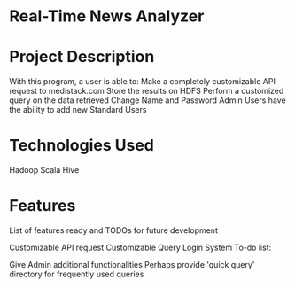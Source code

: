# Real-Time News Analyzer
# Project Description
With this program, a user is able to:
Make a completely customizable API request to medistack.com 
Store the results on HDFS
Perform a customized query on the data retrieved
Change Name and Password
Admin Users have the ability to add new Standard Users

# Technologies Used
Hadoop
Scala
Hive
# Features
List of features ready and TODOs for future development

Customizable API request
Customizable Query
Login System
To-do list:

Give Admin additional functionalities
Perhaps provide 'quick query' directory for frequently used queries
